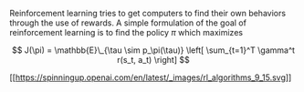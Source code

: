 Reinforcement learning tries to get computers to find their own behaviors through the use of rewards. A simple formulation of the goal of reinforcement learning is to find the policy $\pi$ which maximizes

$$
J(\pi) = \mathbb{E}\_{\tau \sim p_\pi(\tau)} \left[ \sum_{t=1}^T \gamma^t r(s_t, a_t) \right]
$$

[[https://spinningup.openai.com/en/latest/_images/rl_algorithms_9_15.svg]]